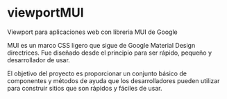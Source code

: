 # viewportMUI
Viewport para aplicaciones web con libreria MUI de Google

MUI es un marco CSS ligero que sigue de Google Material Design directrices. Fue diseñado desde el principio para ser rápido, 
pequeño y desarrollador de usar.

El objetivo del proyecto es proporcionar un conjunto básico de componentes y métodos de ayuda que los desarrolladores pueden
utilizar para construir sitios que son rápidos y fáciles de usar. 
